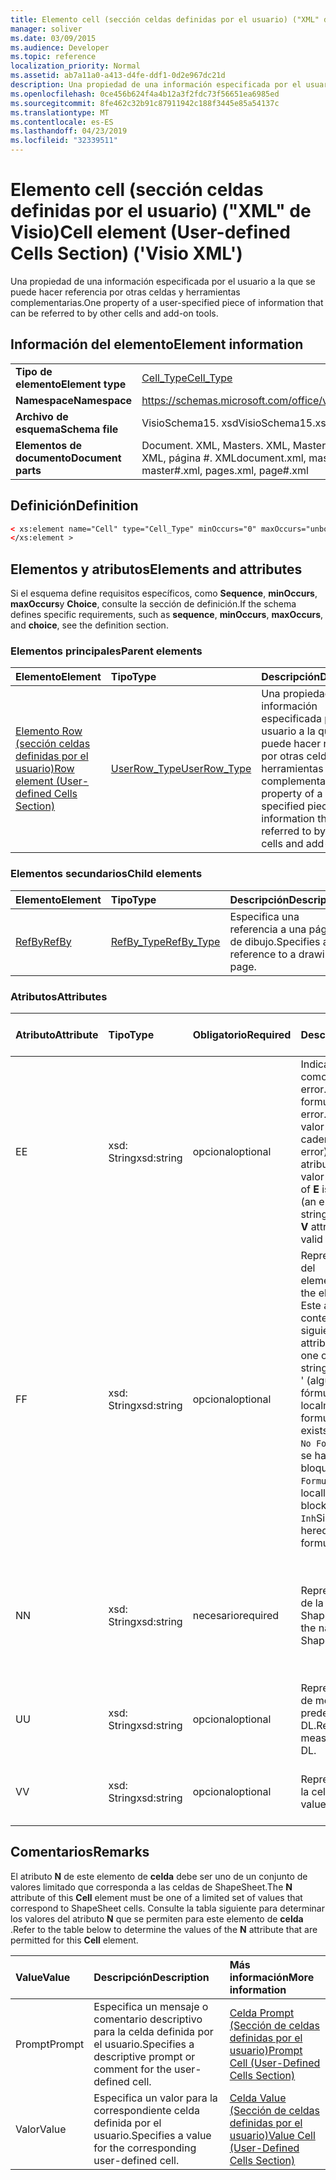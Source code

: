 ```yaml
---
title: Elemento cell (sección celdas definidas por el usuario) ("XML" de Visio)
manager: soliver
ms.date: 03/09/2015
ms.audience: Developer
ms.topic: reference
localization_priority: Normal
ms.assetid: ab7a11a0-a413-d4fe-ddf1-0d2e967dc21d
description: Una propiedad de una información especificada por el usuario a la que se puede hacer referencia por otras celdas y herramientas complementarias.
ms.openlocfilehash: 0ce456b624f4a4b12a3f2fdc73f56651ea6985ed
ms.sourcegitcommit: 8fe462c32b91c87911942c188f3445e85a54137c
ms.translationtype: MT
ms.contentlocale: es-ES
ms.lasthandoff: 04/23/2019
ms.locfileid: "32339511"
---
```

# <a name="cell-element-user-defined-cells-section-visio-xml"></a><span data-ttu-id="57361-103">Elemento cell (sección celdas definidas por el usuario) ("XML" de Visio)</span><span class="sxs-lookup"><span data-stu-id="57361-103">Cell element (User-defined Cells Section) ('Visio XML')</span></span>

<span data-ttu-id="57361-104">Una propiedad de una información especificada por el usuario a la que se puede hacer referencia por otras celdas y herramientas complementarias.</span><span class="sxs-lookup"><span data-stu-id="57361-104">One property of a user-specified piece of information that can be referred to by other cells and add-on tools.</span></span>
  
## <a name="element-information"></a><span data-ttu-id="57361-105">Información del elemento</span><span class="sxs-lookup"><span data-stu-id="57361-105">Element information</span></span>

|||
|:-----|:-----|
|<span data-ttu-id="57361-106">**Tipo de elemento**</span><span class="sxs-lookup"><span data-stu-id="57361-106">**Element type**</span></span> <br/> |[<span data-ttu-id="57361-107">Cell_Type</span><span class="sxs-lookup"><span data-stu-id="57361-107">Cell_Type</span></span>](cell_type-complextypevisio-xml.md) <br/> |
|<span data-ttu-id="57361-108">**Namespace**</span><span class="sxs-lookup"><span data-stu-id="57361-108">**Namespace**</span></span> <br/> |https://schemas.microsoft.com/office/visio/2012/main  <br/> |
|<span data-ttu-id="57361-109">**Archivo de esquema**</span><span class="sxs-lookup"><span data-stu-id="57361-109">**Schema file**</span></span> <br/> |<span data-ttu-id="57361-110">VisioSchema15. xsd</span><span class="sxs-lookup"><span data-stu-id="57361-110">VisioSchema15.xsd</span></span>  <br/> |
|<span data-ttu-id="57361-111">**Elementos de documento**</span><span class="sxs-lookup"><span data-stu-id="57361-111">**Document parts**</span></span> <br/> |<span data-ttu-id="57361-112">Document. XML, Masters. XML, Master #. XML, Pages. XML, página #. XML</span><span class="sxs-lookup"><span data-stu-id="57361-112">document.xml, masters.xml, master#.xml, pages.xml, page#.xml</span></span>  <br/> |
   
## <a name="definition"></a><span data-ttu-id="57361-113">Definición</span><span class="sxs-lookup"><span data-stu-id="57361-113">Definition</span></span>

```XML
< xs:element name="Cell" type="Cell_Type" minOccurs="0" maxOccurs="unbounded" >
</xs:element >
```

## <a name="elements-and-attributes"></a><span data-ttu-id="57361-114">Elementos y atributos</span><span class="sxs-lookup"><span data-stu-id="57361-114">Elements and attributes</span></span>

<span data-ttu-id="57361-115">Si el esquema define requisitos específicos, como **Sequence**, **minOccurs**, **maxOccurs**y **Choice**, consulte la sección de definición.</span><span class="sxs-lookup"><span data-stu-id="57361-115">If the schema defines specific requirements, such as **sequence**, **minOccurs**, **maxOccurs**, and **choice**, see the definition section.</span></span> 
  
### <a name="parent-elements"></a><span data-ttu-id="57361-116">Elementos principales</span><span class="sxs-lookup"><span data-stu-id="57361-116">Parent elements</span></span>

|<span data-ttu-id="57361-117">**Elemento**</span><span class="sxs-lookup"><span data-stu-id="57361-117">**Element**</span></span>|<span data-ttu-id="57361-118">**Tipo**</span><span class="sxs-lookup"><span data-stu-id="57361-118">**Type**</span></span>|<span data-ttu-id="57361-119">**Descripción**</span><span class="sxs-lookup"><span data-stu-id="57361-119">**Description**</span></span>|
|:-----|:-----|:-----|
|[<span data-ttu-id="57361-120">Elemento Row (sección celdas definidas por el usuario)</span><span class="sxs-lookup"><span data-stu-id="57361-120">Row element (User-defined Cells Section)</span></span>](row-element-user-defined-cells-sectionvisio-xml.md) <br/> |[<span data-ttu-id="57361-121">UserRow_Type</span><span class="sxs-lookup"><span data-stu-id="57361-121">UserRow_Type</span></span>](userrow_type-complextypevisio-xml.md) <br/> |<span data-ttu-id="57361-122">Una propiedad de una información especificada por el usuario a la que se puede hacer referencia por otras celdas y herramientas complementarias.</span><span class="sxs-lookup"><span data-stu-id="57361-122">One property of a user-specified piece of information that can be referred to by other cells and add-on tools.</span></span>  <br/> |
   
### <a name="child-elements"></a><span data-ttu-id="57361-123">Elementos secundarios</span><span class="sxs-lookup"><span data-stu-id="57361-123">Child elements</span></span>

|<span data-ttu-id="57361-124">**Elemento**</span><span class="sxs-lookup"><span data-stu-id="57361-124">**Element**</span></span>|<span data-ttu-id="57361-125">**Tipo**</span><span class="sxs-lookup"><span data-stu-id="57361-125">**Type**</span></span>|<span data-ttu-id="57361-126">**Descripción**</span><span class="sxs-lookup"><span data-stu-id="57361-126">**Description**</span></span>|
|:-----|:-----|:-----|
|[<span data-ttu-id="57361-127">RefBy</span><span class="sxs-lookup"><span data-stu-id="57361-127">RefBy</span></span>](refby-element-cell_type-complextypevisio-xml.md) <br/> |[<span data-ttu-id="57361-128">RefBy_Type</span><span class="sxs-lookup"><span data-stu-id="57361-128">RefBy_Type</span></span>](refby_type-complextypevisio-xml.md) <br/> |<span data-ttu-id="57361-129">Especifica una referencia a una página de dibujo.</span><span class="sxs-lookup"><span data-stu-id="57361-129">Specifies a reference to a drawing page.</span></span>  <br/> |
   
### <a name="attributes"></a><span data-ttu-id="57361-130">Atributos</span><span class="sxs-lookup"><span data-stu-id="57361-130">Attributes</span></span>

|<span data-ttu-id="57361-131">**Atributo**</span><span class="sxs-lookup"><span data-stu-id="57361-131">**Attribute**</span></span>|<span data-ttu-id="57361-132">**Tipo**</span><span class="sxs-lookup"><span data-stu-id="57361-132">**Type**</span></span>|<span data-ttu-id="57361-133">**Obligatorio**</span><span class="sxs-lookup"><span data-stu-id="57361-133">**Required**</span></span>|<span data-ttu-id="57361-134">**Descripción**</span><span class="sxs-lookup"><span data-stu-id="57361-134">**Description**</span></span>|<span data-ttu-id="57361-135">**Posibles valores**</span><span class="sxs-lookup"><span data-stu-id="57361-135">**Possible values**</span></span>|
|:-----|:-----|:-----|:-----|:-----|
|<span data-ttu-id="57361-136">E</span><span class="sxs-lookup"><span data-stu-id="57361-136">E</span></span>  <br/> |<span data-ttu-id="57361-137">xsd: String</span><span class="sxs-lookup"><span data-stu-id="57361-137">xsd:string</span></span>  <br/> |<span data-ttu-id="57361-138">opcional</span><span class="sxs-lookup"><span data-stu-id="57361-138">optional</span></span>  <br/> |<span data-ttu-id="57361-139">Indica que la fórmula da como resultado un error.</span><span class="sxs-lookup"><span data-stu-id="57361-139">Indicates that the formula evaluates to an error.</span></span> <span data-ttu-id="57361-140">El valor de **E** es el valor actual (una cadena de mensaje de error); el valor del atributo **V** es el último valor válido.</span><span class="sxs-lookup"><span data-stu-id="57361-140">The value of **E** is the current value (an error message string); the value of the **V** attribute is the last valid value.</span></span>  <br/> |<span data-ttu-id="57361-141">Una cadena de mensaje de error.</span><span class="sxs-lookup"><span data-stu-id="57361-141">An error message string.</span></span>  <br/> |
|<span data-ttu-id="57361-142">F</span><span class="sxs-lookup"><span data-stu-id="57361-142">F</span></span>  <br/> |<span data-ttu-id="57361-143">xsd: String</span><span class="sxs-lookup"><span data-stu-id="57361-143">xsd:string</span></span>  <br/> |<span data-ttu-id="57361-144">opcional</span><span class="sxs-lookup"><span data-stu-id="57361-144">optional</span></span>  <br/> | <span data-ttu-id="57361-145">Representa la fórmula del elemento.</span><span class="sxs-lookup"><span data-stu-id="57361-145">Represents the element's formula.</span></span> <span data-ttu-id="57361-146">Este atributo puede contener una de las siguientes cadenas:</span><span class="sxs-lookup"><span data-stu-id="57361-146">This attribute can contain one of the following strings:</span></span>  <br/>  <span data-ttu-id="57361-147">' (alguna fórmula) ' si la fórmula existe localmente</span><span class="sxs-lookup"><span data-stu-id="57361-147">'(some formula)' if the formula exists locally</span></span>  <br/>  <span data-ttu-id="57361-148">`No Formula`Si la fórmula se ha eliminado o bloqueado localmente</span><span class="sxs-lookup"><span data-stu-id="57361-148">`No Formula` if the formula is locally deleted or blocked</span></span>  <br/>  <span data-ttu-id="57361-149">`Inh`Si la fórmula es heredada.</span><span class="sxs-lookup"><span data-stu-id="57361-149">`Inh` if the formula is inherited.</span></span>  <br/> |<span data-ttu-id="57361-150">Una fórmula.</span><span class="sxs-lookup"><span data-stu-id="57361-150">A formula.</span></span>  <br/> |
|<span data-ttu-id="57361-151">N</span><span class="sxs-lookup"><span data-stu-id="57361-151">N</span></span>  <br/> |<span data-ttu-id="57361-152">xsd: String</span><span class="sxs-lookup"><span data-stu-id="57361-152">xsd:string</span></span>  <br/> |<span data-ttu-id="57361-153">necesario</span><span class="sxs-lookup"><span data-stu-id="57361-153">required</span></span>  <br/> |<span data-ttu-id="57361-154">Representa el nombre de la celda ShapeSheet.</span><span class="sxs-lookup"><span data-stu-id="57361-154">Represents the name of the ShapeSheet cell.</span></span>  <br/> |<span data-ttu-id="57361-155">Nombre de la celda ShapeSheet.</span><span class="sxs-lookup"><span data-stu-id="57361-155">The name of the ShapeSheet cell.</span></span>  <br/> <span data-ttu-id="57361-156">Vea la sección Comentarios a continuación.</span><span class="sxs-lookup"><span data-stu-id="57361-156">See the Remarks section below.</span></span>  <br/> |
|<span data-ttu-id="57361-157">U</span><span class="sxs-lookup"><span data-stu-id="57361-157">U</span></span>  <br/> |<span data-ttu-id="57361-158">xsd: String</span><span class="sxs-lookup"><span data-stu-id="57361-158">xsd:string</span></span>  <br/> |<span data-ttu-id="57361-159">opcional</span><span class="sxs-lookup"><span data-stu-id="57361-159">optional</span></span>  <br/> |<span data-ttu-id="57361-160">Representa una unidad de medida el valor predeterminado es DL.</span><span class="sxs-lookup"><span data-stu-id="57361-160">Represents a unit of measure The default is DL.</span></span>  <br/> |<span data-ttu-id="57361-161">Unidades de la celda.</span><span class="sxs-lookup"><span data-stu-id="57361-161">The units of the cell.</span></span>  <br/> |
|<span data-ttu-id="57361-162">V</span><span class="sxs-lookup"><span data-stu-id="57361-162">V</span></span>  <br/> |<span data-ttu-id="57361-163">xsd: String</span><span class="sxs-lookup"><span data-stu-id="57361-163">xsd:string</span></span>  <br/> |<span data-ttu-id="57361-164">opcional</span><span class="sxs-lookup"><span data-stu-id="57361-164">optional</span></span>  <br/> |<span data-ttu-id="57361-165">Representa el valor de la celda.</span><span class="sxs-lookup"><span data-stu-id="57361-165">Represents the value of the cell.</span></span>  <br/> |<span data-ttu-id="57361-166">El valor de la celda ShapeSheet.</span><span class="sxs-lookup"><span data-stu-id="57361-166">The value of the ShapeSheet cell.</span></span>  <br/> |
   
## <a name="remarks"></a><span data-ttu-id="57361-167">Comentarios</span><span class="sxs-lookup"><span data-stu-id="57361-167">Remarks</span></span>

<span data-ttu-id="57361-168">El atributo **N** de este elemento de **celda** debe ser uno de un conjunto de valores limitado que corresponda a las celdas de ShapeSheet.</span><span class="sxs-lookup"><span data-stu-id="57361-168">The **N** attribute of this **Cell** element must be one of a limited set of values that correspond to ShapeSheet cells.</span></span> <span data-ttu-id="57361-169">Consulte la tabla siguiente para determinar los valores del atributo **N** que se permiten para este elemento de **celda** .</span><span class="sxs-lookup"><span data-stu-id="57361-169">Refer to the table below to determine the values of the **N** attribute that are permitted for this **Cell** element.</span></span> 
  
|<span data-ttu-id="57361-170">**Value**</span><span class="sxs-lookup"><span data-stu-id="57361-170">**Value**</span></span>|<span data-ttu-id="57361-171">**Descripción**</span><span class="sxs-lookup"><span data-stu-id="57361-171">**Description**</span></span>|<span data-ttu-id="57361-172">**Más información**</span><span class="sxs-lookup"><span data-stu-id="57361-172">**More information**</span></span>|
|:-----|:-----|:-----|
|<span data-ttu-id="57361-173">Prompt</span><span class="sxs-lookup"><span data-stu-id="57361-173">Prompt</span></span>  <br/> |<span data-ttu-id="57361-174">Especifica un mensaje o comentario descriptivo para la celda definida por el usuario.</span><span class="sxs-lookup"><span data-stu-id="57361-174">Specifies a descriptive prompt or comment for the user-defined cell.</span></span>  <br/> |[<span data-ttu-id="57361-175">Celda Prompt (Sección de celdas definidas por el usuario)</span><span class="sxs-lookup"><span data-stu-id="57361-175">Prompt Cell (User-Defined Cells Section)</span></span>](prompt-cell-user-defined-cells-section.md) <br/> |
|<span data-ttu-id="57361-176">Valor</span><span class="sxs-lookup"><span data-stu-id="57361-176">Value</span></span>  <br/> |<span data-ttu-id="57361-177">Especifica un valor para la correspondiente celda definida por el usuario.</span><span class="sxs-lookup"><span data-stu-id="57361-177">Specifies a value for the corresponding user-defined cell.</span></span>  <br/> |[<span data-ttu-id="57361-178">Celda Value (Sección de celdas definidas por el usuario)</span><span class="sxs-lookup"><span data-stu-id="57361-178">Value Cell (User-Defined Cells Section)</span></span>](value-cell-user-defined-cells-section.md) <br/> |
   

